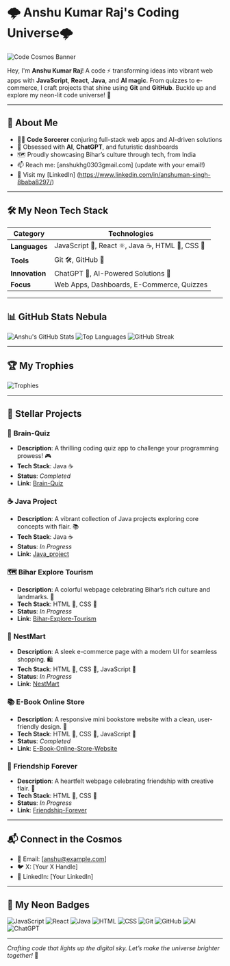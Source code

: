 # 🌩️ Anshu Kumar Raj's Coding Universe🌩️

![Code Cosmos Banner](https://media.giphy.com/media/3o7btPCcdNniyf0ArS/giphy.gif)

Hey, I'm **Anshu Kumar Raj**! A code  ⚡️ transforming ideas into vibrant web apps with **JavaScript**, **React**, **Java**, and **AI magic**. From quizzes to e-commerce, I craft projects that shine using **Git** and **GitHub**. Buckle up and explore my neon-lit code universe! 🌈

---

## 🌟 About Me

- 🧑‍💻 **Code Sorcerer** conjuring full-stack web apps and AI-driven solutions
- 🧠 Obsessed with **AI**, **ChatGPT**, and futuristic dashboards
- 🗺️ Proudly showcasing Bihar’s culture through tech, from India
- 📫 Reach me: [anshukhg0303gmail.com] (update with your email!)
- 🔗 Visit my [LinkedIn] (https://www.linkedin.com/in/anshuman-singh-8baba8297/)

---

## 🛠️ My Neon Tech Stack

| **Category**       | **Technologies**                          |
|--------------------|-------------------------------------------|
| **Languages**      | JavaScript 🌟, React ⚛️, Java ☕, HTML 🔖, CSS 🎨 |
| **Tools**          | Git 🛠️, GitHub 🐙                        |
| **Innovation**     | ChatGPT 🤖, AI-Powered Solutions 🚀       |
| **Focus**          | Web Apps, Dashboards, E-Commerce, Quizzes |

---

## 📊 GitHub Stats Nebula

![Anshu's GitHub Stats](https://github-readme-stats.vercel.app/api?username=anshukhg2003&show_icons=true&theme=radical&hide_border=true&bg_color=0d1117&title_color=00ff88&text_color=ffffff&hide=issues,prs)
![Top Languages](https://github-readme-stats.vercel.app/api/top-langs/?username=anshukhg2003&layout=compact&theme=radical&hide_border=true&bg_color=0d1117&title_color=00ff88&text_color=ffffff)
![GitHub Streak](https://github-readme-streak-stats.herokuapp.com/?user=anshukhg2003&theme=radical&hide_border=true&background=0d1117&stroke=00ff88&ring=00ff88&fire=00ff88&currStreakNum=00ff88&sideNums=00ff88&currStreakLabel=00ff88&sideLabels=00ff88&dates=00ff88)

---

## 🏆 My Trophies

![Trophies](https://github-profile-trophy.vercel.app/?username=anshukhg2003&theme=radical&no-frame=true&margin-w=15&column=3)

---

## 🚀 Stellar Projects

### 🧠 **Brain-Quiz**
- **Description**: A thrilling coding quiz app to challenge your programming prowess! 🎮
- **Tech Stack**: Java ☕
- **Status**: *Completed*
- **Link**: [Brain-Quiz](https://github.com/anshukhg2003/Brain-Quiz)

### ☕ **Java Project**
- **Description**: A vibrant collection of Java projects exploring core concepts with flair. 📚
- **Tech Stack**: Java ☕
- **Status**: *In Progress*
- **Link**: [Java_project](https://github.com/anshukhg2003/Java_project)

### 🗺️ **Bihar Explore Tourism**
- **Description**: A colorful webpage celebrating Bihar’s rich culture and landmarks. 🌄
- **Tech Stack**: HTML 🔖, CSS 🎨
- **Status**: *In Progress*
- **Link**: [Bihar-Explore-Tourism](https://github.com/anshukhg2003/Bihar-Explore-Tourism)

### 🛒 **NestMart**
- **Description**: A sleek e-commerce page with a modern UI for seamless shopping. 🛍️
- **Tech Stack**: HTML 🔖, CSS 🎨, JavaScript 🌟
- **Status**: *In Progress*
- **Link**: [NestMart](https://github.com/anshukhg2003/NestMart)

### 📚 **E-Book Online Store**
- **Description**: A responsive mini bookstore website with a clean, user-friendly design. 📖
- **Tech Stack**: HTML 🔖, CSS 🎨, JavaScript 🌟
- **Status**: *Completed*
- **Link**: [E-Book-Online-Store-Website](https://github.com/anshukhg2003/E-Book-Online-Store-Website)

### 💖 **Friendship Forever**
- **Description**: A heartfelt webpage celebrating friendship with creative flair. 💞
- **Tech Stack**: HTML 🔖, CSS 🎨
- **Status**: *In Progress*
- **Link**: [Friendship-Forever](https://github.com/anshukhg2003/Friendship-Forever)

---

## 📬 Connect in the Cosmos

- 📧 Email: [anshu@example.com]
- 🐦 X: [Your X Handle]
- 💼 LinkedIn: [Your LinkedIn]

---

## 🌌 My Neon Badges

![JavaScript](https://img.shields.io/badge/-JavaScript-F7DF1E?logo=javascript&logoColor=black&style=plastic)
![React](https://img.shields.io/badge/-React-61DAFB?logo=react&logoColor=black&style=plastic)
![Java](https://img.shields.io/badge/-Java-007396?logo=java&logoColor=white&style=plastic)
![HTML](https://img.shields.io/badge/-HTML-E34F26?logo=html5&logoColor=white&style=plastic)
![CSS](https://img.shields.io/badge/-CSS-1572B6?logo=css3&logoColor=white&style=plastic)
![Git](https://img.shields.io/badge/-Git-F05032?logo=git&logoColor=white&style=plastic)
![GitHub](https://img.shields.io/badge/-GitHub-181717?logo=github&logoColor=white&style=plastic)
![AI](https://img.shields.io/badge/-AI-FF6F61?logo=artificial-intelligence&logoColor=white&style=plastic)
![ChatGPT](https://img.shields.io/badge/-ChatGPT-74aa9c?logo=openai&logoColor=white&style=plastic)

---

*Crafting code that lights up the digital sky. Let’s make the universe brighter together!* 🌠
